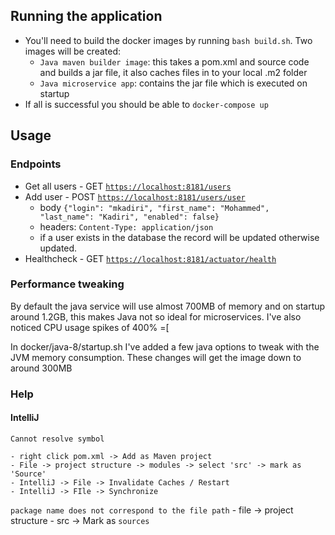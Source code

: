 ## Running the application

- You'll need to build the docker images by running `bash build.sh`. Two images will be created:
    - `Java maven builder image`: this takes a pom.xml and source code and builds a jar file, it also caches files in to your local .m2 folder
    - `Java microservice app`: contains the jar file which is executed on startup
- If all is successful you should be able to `docker-compose up`


## Usage

### Endpoints

- Get all users - GET [`https://localhost:8181/users`](https://localhost.datix:8181/users)
- Add user - POST [`https://localhost:8181/users/user`](https://localhost.datix:8181/users/user)
    - body `{"login": "mkadiri", "first_name": "Mohammed", "last_name": "Kadiri", "enabled": false}`
    - headers: `Content-Type: application/json`
    - if a user exists in the database the record will be updated otherwise updated.
- Healthcheck - GET [`https://localhost:8181/actuator/health`](https://localhost.datix:8181/actuator/health)


### Performance tweaking

By default the java service will use almost 700MB of memory and on startup around 1.2GB, this makes Java not so ideal for microservices.
I've also noticed CPU usage spikes of 400% =[

In docker/java-8/startup.sh I've added a few java options to tweak with the JVM memory consumption. These changes will get the image down to around 300MB


### Help

#### IntelliJ 

`Cannot resolve symbol`

    - right click pom.xml -> Add as Maven project
    - File -> project structure -> modules -> select 'src' -> mark as 'Source'
    - IntelliJ -> File -> Invalidate Caches / Restart
    - IntelliJ -> FIle -> Synchronize

`package name does not correspond to the file path`
    - file -> project structure
    - src -> Mark as `sources`
